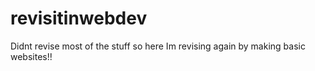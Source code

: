 # revisitinwebdev

Didnt revise most of the stuff so here Im revising again by making basic websites!!
